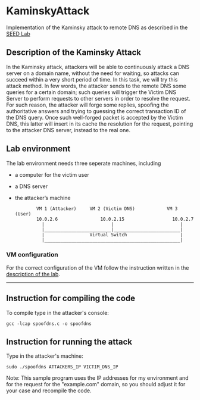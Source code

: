 # KaminskyAttack
Implementation of the Kaminsky attack to remote DNS as described in the [SEED Lab](https://seedsecuritylabs.org/Labs_16.04/Networking/DNS_Remote/)

## Description of the Kaminsky Attack
In the Kaminsky attack, attackers will be able to continuously attack a DNS server on a domain name, without the need for waiting, so attacks can succeed within a very short period of time. In this task, we will try this attack method.
In few words, the attacker sends to the remote DNS some queries for a certain domain; such queries will trigger the Victim DNS Server to perform requests to other servers in order to resolve the request. For such reason, the attacker will forge some replies, spoofing the authoritative answers and trying to guessing the correct transaction ID of the DNS query. Once such well-forged packet is accepted by the Victim DNS, this latter will insert in its cache the resolution for the request, pointing to the attacker DNS server, instead to the real one. 

## Lab environment
The lab environment needs three seperate machines, including 
- a computer for the victim user
- a DNS server 
- the attacker’s machine

              VM 1 (Attacker)     VM 2 (Victim DNS)            VM 3 (User)
              10.0.2.6                10.0.2.15                  10.0.2.7                      
                |                         |                         |
                |_________________________|_________________________|
                |                 Virtual Switch                    |
                |___________________________________________________|
                
 ### VM configuration
 For the correct configuration of the VM follow the instruction written in the [description of the lab](https://seedsecuritylabs.org/Labs_16.04/PDF/DNS_Remote.pdf).

__________________________________________________________________________________________________________________________________________________________________________________________________________________________________________________________________
## Instruction for compiling the code
To compile type in the attacker's console:
 
 `gcc -lcap spoofdns.c -o spoofdns`
 
## Instruction for running the attack
Type in the attacker's machine:

 `sudo ./spoofdns ATTACKERS_IP VICTIM_DNS_IP`

Note: This sample program uses the IP addresses for my environment and for the request for the "example.com" domain, so you should adjust it for your case and recompile the code.



